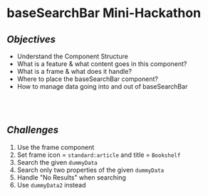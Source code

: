 # baseSearchBar Mini-Hackathon

## _Objectives_
- Understand the Component Structure
- What is a feature & what content goes in this component?
- What is a frame & what does it handle?
- Where to place the baseSearchBar component?
- How to manage data going into and out of baseSearchBar

<br><br> 

## _Challenges_
1. Use the frame component
1. Set frame icon = `standard:article` and title = `Bookshelf`
1. Search the given `dummyData`
1. Search only two properties of the given `dummyData`
1. Handle "No Results" when searching
1. Use `dummyData2` instead